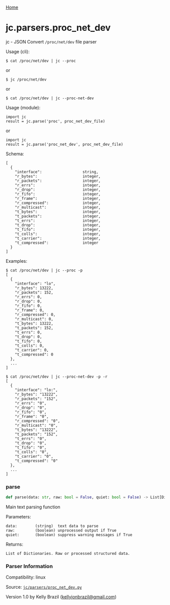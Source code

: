 [Home](https://kellyjonbrazil.github.io/jc/)
<a id="jc.parsers.proc_net_dev"></a>

# jc.parsers.proc\_net\_dev

jc - JSON Convert `/proc/net/dev` file parser

Usage (cli):

    $ cat /proc/net/dev | jc --proc

or

    $ jc /proc/net/dev

or

    $ cat /proc/net/dev | jc --proc-net-dev

Usage (module):

    import jc
    result = jc.parse('proc', proc_net_dev_file)

or

    import jc
    result = jc.parse('proc_net_dev', proc_net_dev_file)

Schema:

    [
      {
        "interface":                  string,
        "r_bytes":                    integer,
        "r_packets":                  integer,
        "r_errs":                     integer,
        "r_drop":                     integer,
        "r_fifo":                     integer,
        "r_frame":                    integer,
        "r_compressed":               integer,
        "r_multicast":                integer,
        "t_bytes":                    integer,
        "t_packets":                  integer,
        "t_errs":                     integer,
        "t_drop":                     integer,
        "t_fifo":                     integer,
        "t_colls":                    integer,
        "t_carrier":                  integer,
        "t_compressed":               integer
      }
    ]

Examples:

    $ cat /proc/net/dev | jc --proc -p
    [
      {
        "interface": "lo",
        "r_bytes": 13222,
        "r_packets": 152,
        "r_errs": 0,
        "r_drop": 0,
        "r_fifo": 0,
        "r_frame": 0,
        "r_compressed": 0,
        "r_multicast": 0,
        "t_bytes": 13222,
        "t_packets": 152,
        "t_errs": 0,
        "t_drop": 0,
        "t_fifo": 0,
        "t_colls": 0,
        "t_carrier": 0,
        "t_compressed": 0
      },
      ...
    ]

    $ cat /proc/net/dev | jc --proc-net-dev -p -r
    [
      {
        "interface": "lo:",
        "r_bytes": "13222",
        "r_packets": "152",
        "r_errs": "0",
        "r_drop": "0",
        "r_fifo": "0",
        "r_frame": "0",
        "r_compressed": "0",
        "r_multicast": "0",
        "t_bytes": "13222",
        "t_packets": "152",
        "t_errs": "0",
        "t_drop": "0",
        "t_fifo": "0",
        "t_colls": "0",
        "t_carrier": "0",
        "t_compressed": "0"
      },
      ...
    ]

<a id="jc.parsers.proc_net_dev.parse"></a>

### parse

```python
def parse(data: str, raw: bool = False, quiet: bool = False) -> List[Dict]
```

Main text parsing function

Parameters:

    data:        (string)  text data to parse
    raw:         (boolean) unprocessed output if True
    quiet:       (boolean) suppress warning messages if True

Returns:

    List of Dictionaries. Raw or processed structured data.

### Parser Information
Compatibility:  linux

Source: [`jc/parsers/proc_net_dev.py`](https://github.com/kellyjonbrazil/jc/blob/master/jc/parsers/proc_net_dev.py)

Version 1.0 by Kelly Brazil (kellyjonbrazil@gmail.com)

